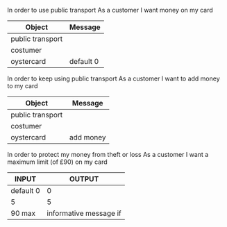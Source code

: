 In order to use public transport
As a customer
I want money on my card

|Object| Message|
|-----|-----|
| public transport |
|costumer |
|oystercard| default 0




In order to keep using public transport
As a customer
I want to add money to my card

|Object| Message|
|-----|-----|
|public transport |
|costumer |
|oystercard| add money

In order to protect my money from theft or loss
As a customer
I want a maximum limit (of £90) on my card

|INPUT|OUTPUT|
|-----|-----|
| default 0  | 0   |
| 5  | 5 | 
| 90 max| informative message if 